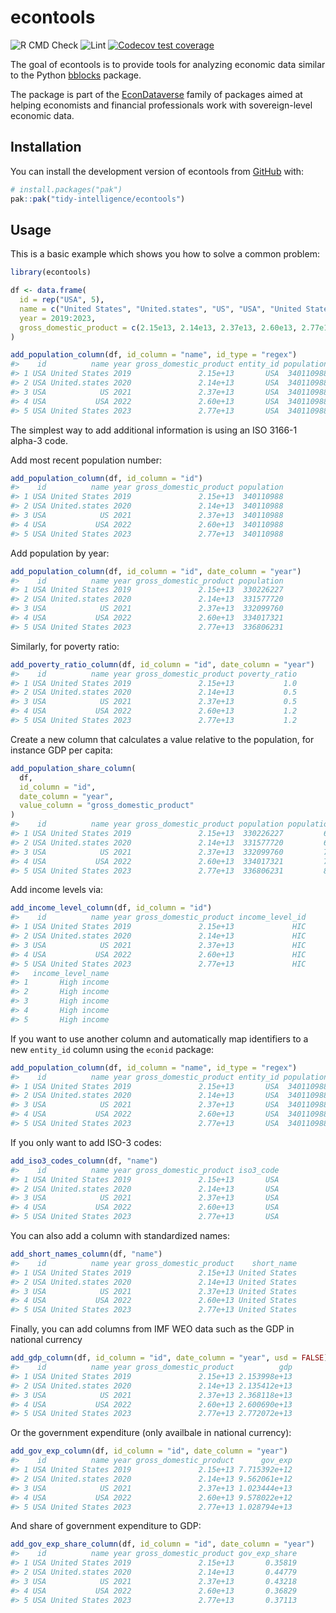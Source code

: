 
<!-- README.md is generated from README.Rmd. Please edit that file -->

# econtools

<!-- badges: start -->

![R CMD
Check](https://github.com/tidy-intelligence/econtools/actions/workflows/R-CMD-check.yaml/badge.svg)
![Lint](https://github.com/tidy-intelligence/econtools/actions/workflows/lint.yaml/badge.svg)
[![Codecov test
coverage](https://codecov.io/gh/tidy-intelligence/econtools/graph/badge.svg)](https://app.codecov.io/gh/tidy-intelligence/econtools)
<!-- badges: end -->

The goal of econtools is to provide tools for analyzing economic data
similar to the Python
[bblocks](https://github.com/ONEcampaign/bblocks/tree/main) package.

The package is part of the
[EconDataverse](https://www.econdataverse.org/) family of packages aimed
at helping economists and financial professionals work with
sovereign-level economic data.

## Installation

You can install the development version of econtools from
[GitHub](https://github.com/) with:

``` r
# install.packages("pak")
pak::pak("tidy-intelligence/econtools")
```

## Usage

This is a basic example which shows you how to solve a common problem:

``` r
library(econtools)
```

``` r
df <- data.frame(
  id = rep("USA", 5),
  name = c("United States", "United.states", "US", "USA", "United States"),
  year = 2019:2023,
  gross_domestic_product = c(2.15e13, 2.14e13, 2.37e13, 2.60e13, 2.77e13)
)

add_population_column(df, id_column = "name", id_type = "regex")
#>    id          name year gross_domestic_product entity_id population
#> 1 USA United States 2019               2.15e+13       USA  340110988
#> 2 USA United.states 2020               2.14e+13       USA  340110988
#> 3 USA            US 2021               2.37e+13       USA  340110988
#> 4 USA           USA 2022               2.60e+13       USA  340110988
#> 5 USA United States 2023               2.77e+13       USA  340110988
```

The simplest way to add additional information is using an ISO 3166-1
alpha-3 code.

Add most recent population number:

``` r
add_population_column(df, id_column = "id")
#>    id          name year gross_domestic_product population
#> 1 USA United States 2019               2.15e+13  340110988
#> 2 USA United.states 2020               2.14e+13  340110988
#> 3 USA            US 2021               2.37e+13  340110988
#> 4 USA           USA 2022               2.60e+13  340110988
#> 5 USA United States 2023               2.77e+13  340110988
```

Add population by year:

``` r
add_population_column(df, id_column = "id", date_column = "year")
#>    id          name year gross_domestic_product population
#> 1 USA United States 2019               2.15e+13  330226227
#> 2 USA United.states 2020               2.14e+13  331577720
#> 3 USA            US 2021               2.37e+13  332099760
#> 4 USA           USA 2022               2.60e+13  334017321
#> 5 USA United States 2023               2.77e+13  336806231
```

Similarly, for poverty ratio:

``` r
add_poverty_ratio_column(df, id_column = "id", date_column = "year")
#>    id          name year gross_domestic_product poverty_ratio
#> 1 USA United States 2019               2.15e+13           1.0
#> 2 USA United.states 2020               2.14e+13           0.5
#> 3 USA            US 2021               2.37e+13           0.5
#> 4 USA           USA 2022               2.60e+13           1.2
#> 5 USA United States 2023               2.77e+13           1.2
```

Create a new column that calculates a value relative to the population,
for instance GDP per capita:

``` r
add_population_share_column(
  df,
  id_column = "id",
  date_column = "year",
  value_column = "gross_domestic_product"
)
#>    id          name year gross_domestic_product population population_share
#> 1 USA United States 2019               2.15e+13  330226227         65106.88
#> 2 USA United.states 2020               2.14e+13  331577720         64539.92
#> 3 USA            US 2021               2.37e+13  332099760         71364.10
#> 4 USA           USA 2022               2.60e+13  334017321         77840.27
#> 5 USA United States 2023               2.77e+13  336806231         82243.13
```

Add income levels via:

``` r
add_income_level_column(df, id_column = "id")
#>    id          name year gross_domestic_product income_level_id
#> 1 USA United States 2019               2.15e+13             HIC
#> 2 USA United.states 2020               2.14e+13             HIC
#> 3 USA            US 2021               2.37e+13             HIC
#> 4 USA           USA 2022               2.60e+13             HIC
#> 5 USA United States 2023               2.77e+13             HIC
#>   income_level_name
#> 1       High income
#> 2       High income
#> 3       High income
#> 4       High income
#> 5       High income
```

If you want to use another column and automatically map identifiers to a
new `entity_id` column using the `econid` package:

``` r
add_population_column(df, id_column = "name", id_type = "regex")
#>    id          name year gross_domestic_product entity_id population
#> 1 USA United States 2019               2.15e+13       USA  340110988
#> 2 USA United.states 2020               2.14e+13       USA  340110988
#> 3 USA            US 2021               2.37e+13       USA  340110988
#> 4 USA           USA 2022               2.60e+13       USA  340110988
#> 5 USA United States 2023               2.77e+13       USA  340110988
```

If you only want to add ISO-3 codes:

``` r
add_iso3_codes_column(df, "name")
#>    id          name year gross_domestic_product iso3_code
#> 1 USA United States 2019               2.15e+13       USA
#> 2 USA United.states 2020               2.14e+13       USA
#> 3 USA            US 2021               2.37e+13       USA
#> 4 USA           USA 2022               2.60e+13       USA
#> 5 USA United States 2023               2.77e+13       USA
```

You can also add a column with standardized names:

``` r
add_short_names_column(df, "name")
#>    id          name year gross_domestic_product    short_name
#> 1 USA United States 2019               2.15e+13 United States
#> 2 USA United.states 2020               2.14e+13 United States
#> 3 USA            US 2021               2.37e+13 United States
#> 4 USA           USA 2022               2.60e+13 United States
#> 5 USA United States 2023               2.77e+13 United States
```

Finally, you can add columns from IMF WEO data such as the GDP in
national currency

``` r
add_gdp_column(df, id_column = "id", date_column = "year", usd = FALSE)
#>    id          name year gross_domestic_product          gdp
#> 1 USA United States 2019               2.15e+13 2.153998e+13
#> 2 USA United.states 2020               2.14e+13 2.135412e+13
#> 3 USA            US 2021               2.37e+13 2.368118e+13
#> 4 USA           USA 2022               2.60e+13 2.600690e+13
#> 5 USA United States 2023               2.77e+13 2.772072e+13
```

Or the government expenditure (only availbale in national currency):

``` r
add_gov_exp_column(df, id_column = "id", date_column = "year")
#>    id          name year gross_domestic_product      gov_exp
#> 1 USA United States 2019               2.15e+13 7.715392e+12
#> 2 USA United.states 2020               2.14e+13 9.562061e+12
#> 3 USA            US 2021               2.37e+13 1.023444e+13
#> 4 USA           USA 2022               2.60e+13 9.578022e+12
#> 5 USA United States 2023               2.77e+13 1.028794e+13
```

And share of government expenditure to GDP:

``` r
add_gov_exp_share_column(df, id_column = "id", date_column = "year")
#>    id          name year gross_domestic_product gov_exp_share
#> 1 USA United States 2019               2.15e+13       0.35819
#> 2 USA United.states 2020               2.14e+13       0.44779
#> 3 USA            US 2021               2.37e+13       0.43218
#> 4 USA           USA 2022               2.60e+13       0.36829
#> 5 USA United States 2023               2.77e+13       0.37113
```
